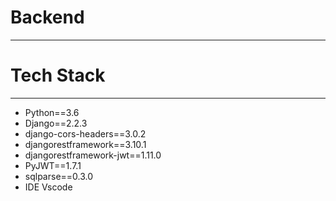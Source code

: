 # Backend

***
# Tech Stack

***
- Python==3.6
- Django==2.2.3
- django-cors-headers==3.0.2
- djangorestframework==3.10.1
- djangorestframework-jwt==1.11.0
- PyJWT==1.7.1
- sqlparse==0.3.0
- IDE Vscode

